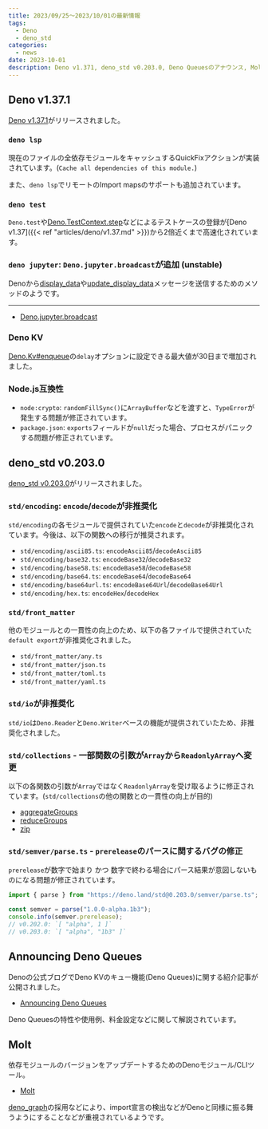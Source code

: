 ```yaml
---
title: 2023/09/25〜2023/10/01の最新情報
tags:
  - Deno
  - deno_std
categories:
  - news
date: 2023-10-01
description: Deno v1.371, deno_std v0.203.0, Deno Queuesのアナウンス, Molt (依存関係のアップデートツール)
---
```


## Deno v1.37.1

[Deno v1.37.1](https://github.com/denoland/deno/releases/tag/v1.37.1)がリリースされました。

### `deno lsp`

現在のファイルの全依存モジュールをキャッシュするQuickFixアクションが実装されています。(`Cache all dependencies of this module.`)

また、`deno lsp`でリモートのImport mapsのサポートも追加されています。

### `deno test`

`Deno.test`や[Deno.TestContext.step](https://deno.land/api@v1.37.1?s=Deno.TestContext#method_step_0)などによるテストケースの登録が[Deno v1.37]({{< ref "articles/deno/v1.37.md" >}})から2倍近くまで高速化されています。

### `deno jupyter`: `Deno.jupyter.broadcast`が追加 (unstable)

Denoから[display_data](https://github.com/jupyter/jupyter_client/blob/v8.3.1/docs/messaging.rst#display-data)や[update_display_data](https://github.com/jupyter/jupyter_client/blob/v8.3.1/docs/messaging.rst#update-display-data)メッセージを送信するためのメソッドのようです。

---

- [Deno.jupyter.broadcast](https://deno.land/api@v1.37.1?s=Deno.jupyter.broadcast&unstable=)

### Deno KV

[Deno.Kv#enqueue](https://deno.land/api@v1.37.1?s=Deno.Kv&unstable=#method_enqueue_0)の`delay`オプションに設定できる最大値が30日まで増加されました。

### Node.js互換性

- `node:crypto`: `randomFillSync()`に`ArrayBuffer`などを渡すと、`TypeError`が発生する問題が修正されています。
- `package.json`: `exports`フィールドが`null`だった場合、プロセスがパニックする問題が修正されています。

## deno_std v0.203.0

[deno_std v0.203.0](https://github.com/denoland/deno_std/releases/tag/0.203.0)がリリースされました。

### `std/encoding`: `encode`/`decode`が非推奨化

`std/encoding`の各モジュールで提供されていた`encode`と`decode`が非推奨化されています。今後は、以下の関数への移行が推奨されます。

- `std/encoding/ascii85.ts`: `encodeAscii85`/`decodeAscii85`
- `std/encoding/base32.ts`: `encodeBase32`/`decodeBase32`
- `std/encoding/base58.ts`: `encodeBase58`/`decodeBase58`
- `std/encoding/base64.ts`: `encodeBase64`/`decodeBase64`
- `std/encoding/base64url.ts`: `encodeBase64Url`/`decodeBase64Url`
- `std/encoding/hex.ts`: `encodeHex`/`decodeHex`

### `std/front_matter`

他のモジュールとの一貫性の向上のため、以下の各ファイルで提供されていた`default export`が非推奨化されました。

- `std/front_matter/any.ts`
- `std/front_matter/json.ts`
- `std/front_matter/toml.ts`
- `std/front_matter/yaml.ts`

### `std/io`が非推奨化

`std/io`は`Deno.Reader`と`Deno.Writer`ベースの機能が提供されていたため、非推奨化されました。

### `std/collections` - 一部関数の引数が`Array`から`ReadonlyArray`へ変更

以下の各関数の引数が`Array`ではなく`ReadonlyArray`を受け取るように修正されています。(`std/collections`の他の関数との一貫性の向上が目的)

- [aggregateGroups](https://deno.land/std@0.203.0/collections/aggregate_groups.ts?s=aggregateGroups)
- [reduceGroups](https://deno.land/std@0.203.0/collections/reduce_groups.ts?s=reduceGroups)
- [zip](https://deno.land/std@0.203.0/collections/zip.ts?s=zip)

### `std/semver/parse.ts` - `prerelease`のパースに関するバグの修正

`prerelease`が数字で始まり かつ 数字で終わる場合にパース結果が意図しないものになる問題が修正されています。

```javascript
import { parse } from "https://deno.land/std@0.203.0/semver/parse.ts";

const semver = parse("1.0.0-alpha.1b3");
console.info(semver.prerelease);
// v0.202.0: `[ "alpha", 1 ]`
// v0.203.0: `[ "alpha", "1b3" ]`
```

## Announcing Deno Queues

Denoの公式ブログでDeno KVのキュー機能(Deno Queues)に関する紹介記事が公開されました。

- [Announcing Deno Queues](https://deno.com/blog/queues)

Deno Queuesの特性や使用例、料金設定などに関して解説されています。

## Molt

依存モジュールのバージョンをアップデートするためのDenoモジュール/CLIツール。

- [Molt](https://github.com/hasundue/deno-molt)

[deno_graph](https://github.com/denoland/deno_graph)の採用などにより、import宣言の検出などがDenoと同様に振る舞うようにすることなどが重視されているようです。
